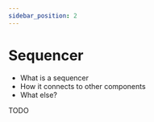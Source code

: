 ```yaml
---
sidebar_position: 2
---
```


# Sequencer
- What is a sequencer
- How it connects to other components
- What else?

TODO